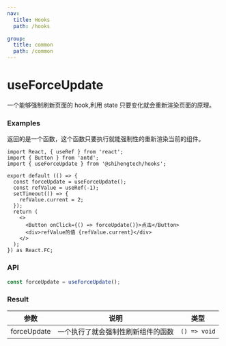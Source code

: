 ```yaml
---
nav:
  title: Hooks
  path: /hooks

group:
  title: common
  path: /common
---
```


# useForceUpdate

一个能够强制刷新页面的 hook,利用 state 只要变化就会重新渲染页面的原理。

### Examples

返回的是一个函数，这个函数只要执行就能强制性的重新渲染当前的组件。

```tsx
import React, { useRef } from 'react';
import { Button } from 'antd';
import { useForceUpdate } from '@shihengtech/hooks';

export default (() => {
  const forceUpdate = useForceUpdate();
  const refValue = useRef(-1);
  setTimeout(() => {
    refValue.current = 2;
  });
  return (
    <>
      <Button onClick={() => forceUpdate()}>点击</Button>
      <div>refValue的值 {refValue.current}</div>
    </>
  );
}) as React.FC;
```

### API

```typescript
const forceUpdate = useForceUpdate();
```

### Result

| 参数        | 说明                               | 类型         |
| ----------- | ---------------------------------- | ------------ |
| forceUpdate | 一个执行了就会强制性刷新组件的函数 | `() => void` |
